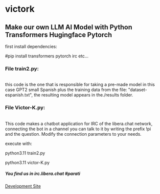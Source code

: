 
<h1> victork </h1>
<h2>Make our own LLM AI Model with Python Transformers Hugingface Pytorch</h2>

first install dependencies:<br/>

#pip install transformers pytorch irc etc...

<h3>File train2.py:</h3>
<br/>
this code is the one that is responsible for taking a pre-made model in this case GPT2 small Spanish plus the training data from the file: "dataset-espanish.txt", the resulting model appears in the./results folder.

<h3>File Victor-K.py:</h3>
<br/>
This code makes a chatbot application for IRC of the libera.chat network, connecting the bot in a channel you can talk to it by writing the prefix !pi and the question. Modify the connection parameters to your needs.

execute with:

python3.11 train2.py

python3.11 victor-K.py

<h5>You find us in irc.libera.chat #parati </h5>

<a href="https://studio.korman.es/index.php/2024/08/08/ia-python3-11/">Development Site</a>
